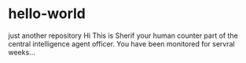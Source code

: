 # hello-world
just another repository
Hi
This is Sherif your human counter part of the central intelligence agent officer.
You have been monitored for servral weeks...
